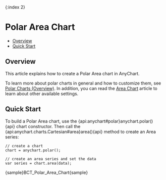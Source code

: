 {:index 2}
# Polar Area Chart

* [Overview](#overview)
* [Quick Start](#quick_start)

## Overview

This article explains how to create a Polar Area chart in AnyChart.

To learn more about polar charts in general and how to customize them, see [Polar Charts (Overview)](Overview). In addition, you can read the [Area Chart](../Area_Chart) article to learn about other available settings.

## Quick Start

To build a Polar Area chart, use the {api:anychart#polar}anychart.polar(){api} chart constructor. Then call the {api:anychart.charts.Cartesian#area}area(){api} method to create an Area series:

```
// create a chart
chart = anychart.polar();

// create an area series and set the data
var series = chart.area(data);
```

{sample}BCT\_Polar\_Area\_Chart{sample}